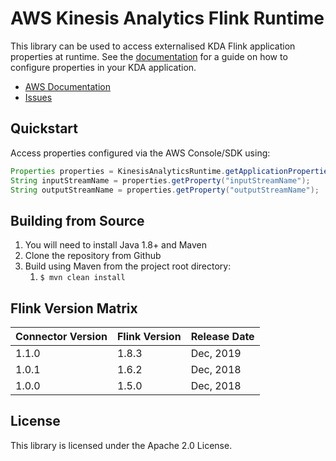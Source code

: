 # AWS Kinesis Analytics Flink Runtime
This library can be used to access externalised KDA Flink application properties at runtime. 
See the [documentation][aws-documentation] for a guide on how to configure properties in your KDA application. 

- [AWS Documentation][aws-documentation]
- [Issues][issues]

## Quickstart
Access properties configured via the AWS Console/SDK using:

```java
Properties properties = KinesisAnalyticsRuntime.getApplicationProperties().get("app-group");
String inputStreamName = properties.getProperty("inputStreamName");
String outputStreamName = properties.getProperty("outputStreamName");
```

## Building from Source
1. You will need to install Java 1.8+ and Maven
1. Clone the repository from Github
1. Build using Maven from the project root directory: 
    1. `$ mvn clean install`

## Flink Version Matrix

Connector Version | Flink Version | Release Date
----------------- | ------------- | ------------
1.1.0 | 1.8.3 | Dec, 2019
1.0.1 | 1.6.2 | Dec, 2018
1.0.0 | 1.5.0 | Dec, 2018 

## License

This library is licensed under the Apache 2.0 License. 

[aws-documentation]: https://docs.aws.amazon.com/kinesisanalytics/latest/java/how-properties.html
[issues]: https://github.com/aws/aws-kinesisanalytics-runtime/issues
